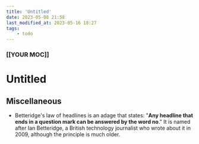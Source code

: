 ```yaml
---
title: 'Untitled'
date: 2023-05-08 21:58
last_modified_at: 2023-05-16 18:27
tags:
    - todo
---
```


### [[YOUR MOC]]

# Untitled

## Miscellaneous

-   Betteridge's law of headlines is an adage that states: "**Any headline that ends in a question mark can be answered by the word no**." It is named after Ian Betteridge, a British technology journalist who wrote about it in 2009, although the principle is much older.
